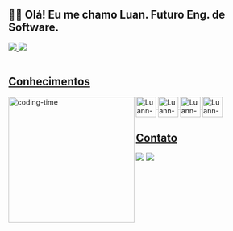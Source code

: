 ## 👋🏼 Olá! Eu me chamo Luan. Futuro Eng. de Software.
<div>
  <a href="https://github.com/luannlm">
    <img heigth="180em" src="https://github-readme-stats.vercel.app/api?username=luannlm&show_icons=true&theme=tokyonight&include_all_commits=true&count_private=true">
     <img heigth="180em" src="https://github-readme-stats.vercel.app/api/top-langs/?username=luannlm&layout=compact&theme=tokyonight">
</div>
  <div style="display: incline_block"><br>
  <h2>Conhecimentos</h2>
    <img align="left" height="250" alt="coding-time" src="code.gif">
    <img align="center" alt="Luann-HTML" heigth="30" width="40" src="https://cdn.jsdelivr.net/gh/devicons/devicon@latest/icons/html5/html5-original.svg"/>
    <img align="center" alt="Luann-CSS" heigth="30" width="40" src="https://cdn.jsdelivr.net/gh/devicons/devicon@latest/icons/css3/css3-original.svg"/>
    <img align="center" alt="Luann-Js" heigth="30" width="40" src="https://cdn.jsdelivr.net/gh/devicons/devicon@latest/icons/javascript/javascript-original.svg"/>
    <img align="center" alt="Luann-VScode" heigth="30" width="40" src="https://cdn.jsdelivr.net/gh/devicons/devicon@latest/icons/vscode/vscode-original.svg"/>
    
  <div>
   <h2>Contato</h2>
    <a href="https://instagram.com/_luann.lm" target="_blank"><img src="https://img.shields.io/badge/-Instagram-%23E4405F?style=for-the-badge&logo=instagram&logoColor=white" target="_blank"></a>
    <a href = "machadoluan841@gmail.com"><img src="https://img.shields.io/badge/-Gmail-%23333?style=for-the-badge&logo=gmail&logoColor=white" target="_blank"></a>
  </div>
</div>
